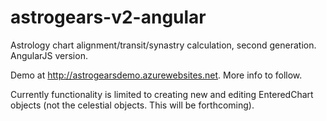 # astrogears-v2-angular
Astrology chart alignment/transit/synastry calculation, second generation. AngularJS version. 

Demo at http://astrogearsdemo.azurewebsites.net.  More info to follow.

Currently functionality is limited to creating new and editing EnteredChart objects (not the celestial objects.  This will be forthcoming).
